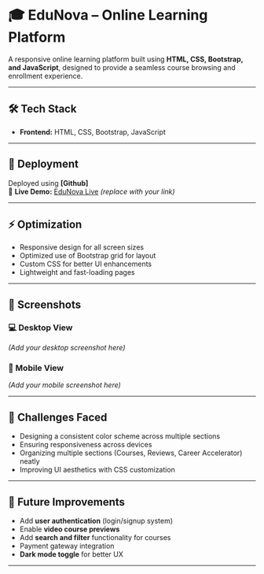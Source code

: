 # 🎓 EduNova – Online Learning Platform

A responsive online learning platform built using **HTML, CSS, Bootstrap, and JavaScript**, designed to provide a seamless course browsing and enrollment experience.

---

## 🛠 Tech Stack

- **Frontend:** HTML, CSS, Bootstrap, JavaScript  

---
## 🚀 Deployment

Deployed using **[Github]**  
🔗 **Live Demo:** [EduNova Live]( https://gaurav152003.github.io/EduNovaa/) _(replace with your link)_  

---
## ⚡ Optimization

- Responsive design for all screen sizes  
- Optimized use of Bootstrap grid for layout  
- Custom CSS for better UI enhancements  
- Lightweight and fast-loading pages  

---


## 📸 Screenshots

### 💻 Desktop View  
_(Add your desktop screenshot here)_  

### 📱 Mobile View  
_(Add your mobile screenshot here)_  

---

## 🧩 Challenges Faced  

- Designing a consistent color scheme across multiple sections  
- Ensuring responsiveness across devices  
- Organizing multiple sections (Courses, Reviews, Career Accelerator) neatly  
- Improving UI aesthetics with CSS customization  

---

## 🔮 Future Improvements  

- Add **user authentication** (login/signup system)  
- Enable **video course previews**  
- Add **search and filter** functionality for courses  
- Payment gateway integration  
- **Dark mode toggle** for better UX  

---

